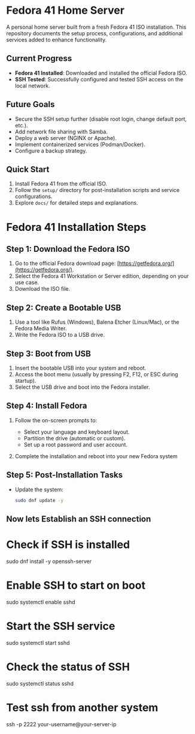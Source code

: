 # Fedora 41 Home Server

A personal home server built from a fresh Fedora 41 ISO installation. This repository documents the setup process, configurations, and additional services added to enhance functionality.

## Current Progress
- **Fedora 41 Installed**: Downloaded and installed the official Fedora ISO.
- **SSH Tested**: Successfully configured and tested SSH access on the local network.

## Future Goals
- Secure the SSH setup further (disable root login, change default port, etc.).
- Add network file sharing with Samba.
- Deploy a web server (NGINX or Apache).
- Implement containerized services (Podman/Docker).
- Configure a backup strategy.

## Quick Start
1. Install Fedora 41 from the official ISO.
2. Follow the `setup/` directory for post-installation scripts and service configurations.
3. Explore `docs/` for detailed steps and explanations.


# Fedora 41 Installation Steps

## Step 1: Download the Fedora ISO
1. Go to the official Fedora download page: [https://getfedora.org/](https://getfedora.org/).
2. Select the Fedora 41 Workstation or Server edition, depending on your use case.
3. Download the ISO file.

## Step 2: Create a Bootable USB
1. Use a tool like Rufus (Windows), Balena Etcher (Linux/Mac), or the Fedora Media Writer.
2. Write the Fedora ISO to a USB drive.

## Step 3: Boot from USB
1. Insert the bootable USB into your system and reboot.
2. Access the boot menu (usually by pressing F2, F12, or ESC during startup).
3. Select the USB drive and boot into the Fedora installer.

## Step 4: Install Fedora
1. Follow the on-screen prompts to:
   - Select your language and keyboard layout.
   - Partition the drive (automatic or custom).
   - Set up a root password and user account.

2. Complete the installation and reboot into your new Fedora system

## Step 5: Post-Installation Tasks
- Update the system:
  ```bash
  sudo dnf update -y

## Now lets Establish an SSH connection
# Check if SSH is installed
sudo dnf install -y openssh-server

# Enable SSH to start on boot
sudo systemctl enable sshd

# Start the SSH service
sudo systemctl start sshd

# Check the status of SSH
sudo systemctl status sshd

# Test ssh from another system
ssh -p 2222 your-username@your-server-ip



